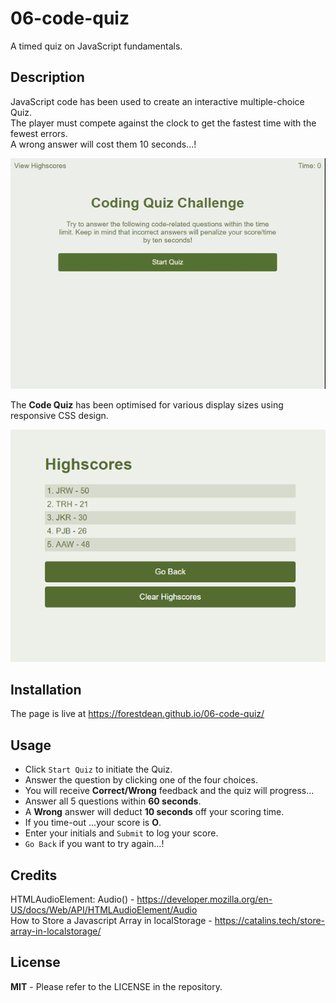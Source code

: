 # 06-code-quiz
A timed quiz on JavaScript fundamentals.

## Description
	
JavaScript code has been used to create an interactive multiple-choice Quiz.     
The player must compete against the clock to get the fastest time with the fewest errors.   
A wrong answer will cost them 10 seconds...!   

![codequiz](./images/codeQuiz.gif)

The **Code Quiz** has been optimised for various display sizes using responsive CSS design.  
 
![highscores](./images/highscores.png)

	
## Installation
	
The page is live at https://forestdean.github.io/06-code-quiz/
	
## Usage
	   
* Click `Start Quiz` to initiate the Quiz.
* Answer the question by clicking one of the four choices.
* You will receive **Correct/Wrong** feedback and the quiz will progress...
* Answer all 5 questions within **60 seconds**.
* A **Wrong** answer will deduct **10 seconds** off your scoring time.
* If you time-out ...your score is **O**.
* Enter your initials and `Submit` to log your score.
* `Go Back` if you want to try again...!
	
## Credits
	
HTMLAudioElement: Audio() - https://developer.mozilla.org/en-US/docs/Web/API/HTMLAudioElement/Audio     
How to Store a Javascript Array in localStorage - https://catalins.tech/store-array-in-localstorage/

## License
	
**MIT** - Please refer to the LICENSE in the repository.

